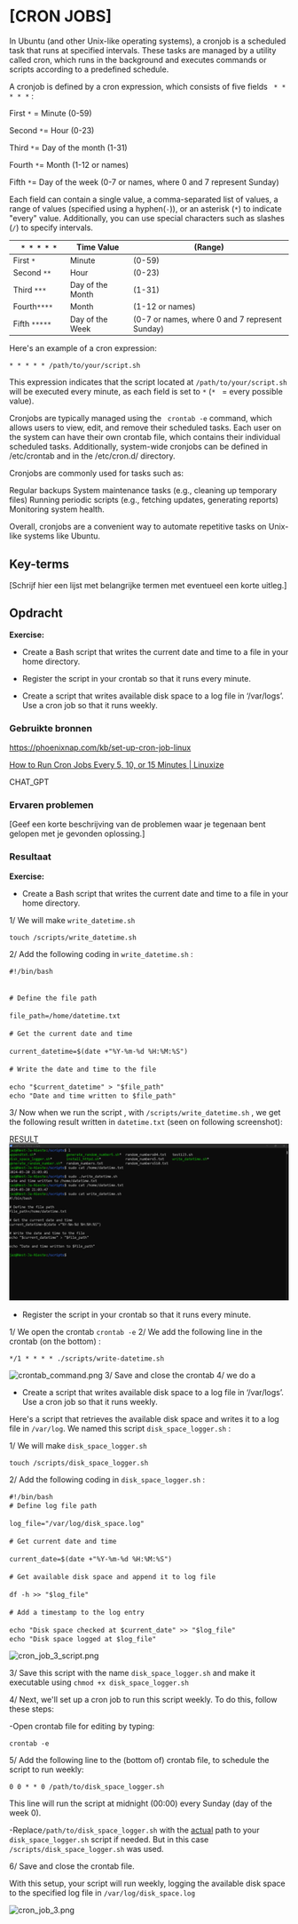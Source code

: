 # [CRON JOBS]

In Ubuntu (and other Unix-like operating systems), a cronjob is a scheduled task that runs at specified intervals. These tasks are managed by a utility called cron, which runs in the background and executes commands or scripts according to a predefined schedule.

A cronjob is defined by a cron expression, which consists of five fields `` * * * * *``  :

First `*` = Minute (0-59)

Second `*`= Hour (0-23)

Third `*`= Day of the month (1-31)

Fourth `*`= Month (1-12 or names)

Fifth `*`= Day of the week (0-7 or names, where 0 and 7 represent Sunday)

Each field can contain a single value, a comma-separated list of values, a range of values (specified using a hyphen(`-`)), or an asterisk (`*`) to indicate "every" value. Additionally, you can use special characters such as slashes (`/`) to specify intervals.

| `  * * * * *  ` | Time Value       | (Range)                                        |
| --------------- | ---------------- | ---------------------------------------------- |
| First `*`       | Minute           | (0-59)                                         |
| Second `**`     | Hour             | (0-23)                                         |
| Third `***`     | Day of the Month | (1-31)                                         |
| Fourth`****`    | Month            | (1-12 or names)                                |
| Fifth `*****`   | Day of the Week  | (0-7 or names, where 0 and 7 represent Sunday) |

Here's an example of a cron expression:

```
* * * * * /path/to/your/script.sh
```

   This expression indicates that the script located at ```/path/to/your/script.sh``` will be executed every minute, as each field is set to ``*`` (`*`   = every possible value).

Cronjobs are typically managed using the ``` crontab -e``` command, which allows users to view, edit, and remove their scheduled tasks. Each user on the system can have their own crontab file, which contains their individual scheduled tasks. Additionally, system-wide cronjobs can be defined in /etc/crontab and in the /etc/cron.d/ directory.

Cronjobs are commonly used for tasks such as:

Regular backups
System maintenance tasks (e.g., cleaning up temporary files)
Running periodic scripts (e.g., fetching updates, generating reports)
Monitoring system health.

Overall, cronjobs are a convenient way to automate repetitive tasks on Unix-like systems like Ubuntu.

## Key-terms

[Schrijf hier een lijst met belangrijke termen met eventueel een korte uitleg.]

## Opdracht

**Exercise:**

- Create a Bash script that writes the current date and time to a file in your home directory.

- Register the script in your crontab so that it runs every minute.

- Create a script that writes available disk space to a log file in ‘/var/logs’. Use a cron job so that it runs weekly.

### Gebruikte bronnen

https://phoenixnap.com/kb/set-up-cron-job-linux

[How to Run Cron Jobs Every 5, 10, or 15 Minutes | Linuxize](https://linuxize.com/post/cron-jobs-every-5-10-15-minutes/)

CHAT_GPT  

### Ervaren problemen

[Geef een korte beschrijving van de problemen waar je tegenaan bent gelopen met je gevonden oplossing.]

### Resultaat

**Exercise:**

- Create a Bash script that writes the current date and time to a file in your home directory.

1/ We will make `write_datetime.sh`

```
touch /scripts/write_datetime.sh
```

2/ Add the following coding in `write_datetime.sh` :

```
#!/bin/bash


# Define the file path

file_path=/home/datetime.txt

# Get the current date and time

current_datetime=$(date +"%Y-%m-%d %H:%M:%S")

# Write the date and time to the file

echo "$current_datetime" > "$file_path"
echo "Date and time written to $file_path"
```

3/ Now when we run the script , with `/scripts/write_datetime.sh` , we get the following result written in `datetime.txt` (seen on following screenshot):

<u>RESULT</u>
![script_current_date.png](script_current_date.png)

- Register the script in your crontab so that it runs every minute.

1/ We open the crontab
  ```crontab -e```
2/ We add the following line in the crontab (on the bottom)  :
```
*/1 * * * * ./scripts/write-datetime.sh
```
![crontab_command.png](crontab_command.png)
3/ Save and close the crontab
4/ we do a 

- Create a script that writes available disk space to a log file in ‘/var/logs’. Use a cron job so that it runs weekly.

Here's a script that retrieves the available disk space and writes it to a log file in ``/var/log``. We named this script `disk_space_logger.sh` :

1/ We will make `disk_space_logger.sh`

```
touch /scripts/disk_space_logger.sh
```

2/ Add the following coding in `disk_space_logger.sh` :

```
#!/bin/bash
# Define log file path

log_file="/var/log/disk_space.log"

# Get current date and time

current_date=$(date +"%Y-%m-%d %H:%M:%S")

# Get available disk space and append it to log file

df -h >> "$log_file"

# Add a timestamp to the log entry

echo "Disk space checked at $current_date" >> "$log_file"
echo "Disk space logged at $log_file"
```

![cron_job_3_script.png](cron_job_3_script.png)

3/ Save this script with the name ``disk_space_logger.sh`` and make it executable using `chmod +x disk_space_logger.sh `

4/ Next, we'll set up a cron job to run this script weekly. To do this, follow these steps:

-Open  crontab file for editing by typing:

```
crontab -e
```

5/ Add the following line to the (bottom of) crontab file, to schedule the script to run weekly:

```
0 0 * * 0 /path/to/disk_space_logger.sh
```

This line will run the script at midnight (00:00) every Sunday (day of the week 0).

-Replace`/path/to/disk_space_logger.sh` with the <u>actual</u> path to your `disk_space_logger.sh` script if needed. But in this case `/scripts/disk_space_logger.sh` was used.

6/ Save and close the crontab file.

With this setup, your script will run weekly, logging the available disk space to the specified log file in `/var/log/disk_space.log`

![cron_job_3.png](cron_job_3.png)

```

```
